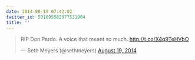 ```yaml
---
date: 2014-08-19 07:42:02
twitter_id: 501695582977531904
title: ''
---
```


<blockquote class="twitter-tweet"><p lang="en" dir="ltr">RIP Don Pardo.  A voice that meant so much.  <a href="http://t.co/X4q9TeHVbO">http://t.co/X4q9TeHVbO</a></p>&mdash; Seth Meyers (@sethmeyers) <a href="https://twitter.com/sethmeyers/status/501605730521055232?ref_src=twsrc%5Etfw">August 19, 2014</a></blockquote>
<script async src="https://platform.twitter.com/widgets.js" charset="utf-8"></script>
